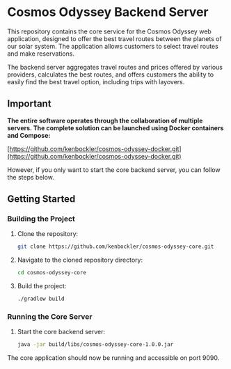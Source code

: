 # Cosmos Odyssey Backend Server

This repository contains the core service for the Cosmos Odyssey web application, designed to offer the best travel routes between the planets of our solar system. The application allows customers to select travel routes and make reservations.

The backend server aggregates travel routes and prices offered by various providers, calculates the best routes, and offers customers the ability to easily find the best travel option, including trips with layovers.

## Important

**The entire software operates through the collaboration of multiple servers. The complete solution can be launched using Docker containers and Compose:**

[https://github.com/kenbockler/cosmos-odyssey-docker.git](https://github.com/kenbockler/cosmos-odyssey-docker.git)

However, if you only want to start the core backend server, you can follow the steps below.

## Getting Started

### Building the Project

1. Clone the repository:

    ```bash
    git clone https://github.com/kenbockler/cosmos-odyssey-core.git
    ```

2. Navigate to the cloned repository directory:

    ```bash
    cd cosmos-odyssey-core
    ```

3. Build the project:

    ```bash
    ./gradlew build
    ```

### Running the Core Server

1. Start the core backend server:

    ```bash
    java -jar build/libs/cosmos-odyssey-core-1.0.0.jar
    ```

The core application should now be running and accessible on port 9090.